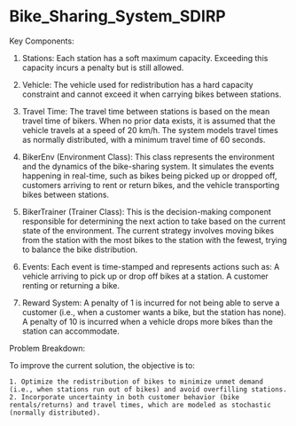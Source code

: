 # Bike_Sharing_System_SDIRP

Key Components:

1. Stations:
   Each station has a soft maximum capacity. Exceeding this capacity incurs a penalty but is still allowed.

2. Vehicle:
   The vehicle used for redistribution has a hard capacity constraint and cannot exceed it when carrying bikes between stations.

3. Travel Time:
   The travel time between stations is based on the mean travel time of bikers. When no prior data exists, it is assumed that the vehicle travels at a speed of 20 km/h.
   The system models travel times as normally distributed, with a minimum travel time of 60 seconds.

4. BikerEnv (Environment Class):
   This class represents the environment and the dynamics of the bike-sharing system.
   It simulates the events happening in real-time, such as bikes being picked up or dropped off, customers arriving to rent or return bikes, and the vehicle transporting bikes between stations.

5. BikerTrainer (Trainer Class):
   This is the decision-making component responsible for determining the next action to take based on the current state of the environment.
   The current strategy involves moving bikes from the station with the most bikes to the station with the fewest, trying to balance the bike distribution.

6. Events:
   Each event is time-stamped and represents actions such as:
   A vehicle arriving to pick up or drop off bikes at a station.
   A customer renting or returning a bike.

7. Reward System:
   A penalty of 1 is incurred for not being able to serve a customer (i.e., when a customer wants a bike, but the station has none).
   A penalty of 10 is incurred when a vehicle drops more bikes than the station can accommodate.

Problem Breakdown:

To improve the current solution, the objective is to:

    1. Optimize the redistribution of bikes to minimize unmet demand (i.e., when stations run out of bikes) and avoid overfilling stations.
    2. Incorporate uncertainty in both customer behavior (bike rentals/returns) and travel times, which are modeled as stochastic (normally distributed).
